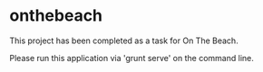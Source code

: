 # onthebeach

This project has been completed as a task for On The Beach.

Please run this application via 'grunt serve' on the command line.

